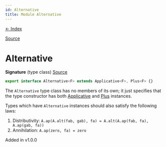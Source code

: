```yaml
---
id: Alternative
title: Module Alternative
---
```


[← Index](.)

[Source](https://github.com/gcanti/fp-ts/blob/master/src/Alternative.ts)

# Alternative

**Signature** (type class) [Source](https://github.com/gcanti/fp-ts/blob/master/src/Alternative.ts#L17-L17)

```ts
export interface Alternative<F> extends Applicative<F>, Plus<F> {}
```

The `Alternative` type class has no members of its own; it just specifies that the type constructor has both
[Applicative](./Applicative.md) and [Plus](./Plus.md) instances.

Types which have `Alternative` instances should also satisfy the following laws:

1. Distributivity: `A.ap(A.alt(fab, gab), fa) = A.alt(A.ap(fab, fa), A.ap(gab, fa))`
2. Annihilation: `A.ap(zero, fa) = zero`

Added in v1.0.0

